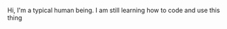 Hi, I'm a typical human being. I am still learning how to code and use this thing

<!---
SomeoneUnknownForReal/SomeoneUnknownForReal is a ✨ special ✨ repository because its `README.md` (this file) appears on your GitHub profile.
You can click the Preview link to take a look at your changes.
--->
